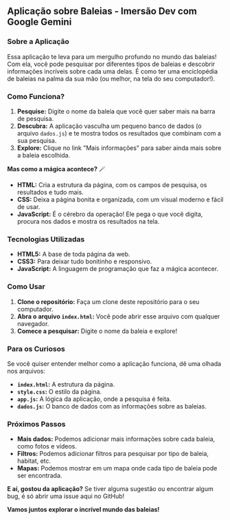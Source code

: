 ## **Aplicação sobre Baleias - Imersão Dev com Google Gemini**

###  **Sobre a Aplicação**

Essa aplicação te leva para um mergulho profundo no mundo das baleias!  Com ela, você pode pesquisar por diferentes tipos de baleias e descobrir informações incríveis sobre cada uma delas. É como ter uma enciclopédia de baleias na palma da sua mão (ou melhor, na tela do seu computador!).

### **Como Funciona?**

1. **Pesquise:** Digite o nome da baleia que você quer saber mais na barra de pesquisa.
2. **Descubra:** A aplicação vasculha um pequeno banco de dados (o arquivo `dados.js`) e te mostra todos os resultados que combinam com a sua pesquisa. 
3. **Explore:** Clique no link "Mais informações" para saber ainda mais sobre a baleia escolhida.

**Mas como a mágica acontece?** 🪄

* **HTML:** Cria a estrutura da página, com os campos de pesquisa, os resultados e tudo mais.
* **CSS:** Deixa a página bonita e organizada, com um visual moderno e fácil de usar.
* **JavaScript:** É o cérebro da operação! Ele pega o que você digita, procura nos dados e mostra os resultados na tela.

### **Tecnologias Utilizadas**

* **HTML5:** A base de toda página da web.
* **CSS3:** Para deixar tudo bonitinho e responsivo.
* **JavaScript:** A linguagem de programação que faz a mágica acontecer.

### **Como Usar**

1. **Clone o repositório:** Faça um clone deste repositório para o seu computador.
2. **Abra o arquivo `index.html`:** Você pode abrir esse arquivo com qualquer navegador.
3. **Comece a pesquisar:** Digite o nome da baleia e explore!

### **Para os Curiosos**

Se você quiser entender melhor como a aplicação funciona, dê uma olhada nos arquivos:

* **`index.html`:** A estrutura da página.
* **`style.css`:** O estilo da página.
* **`app.js`:** A lógica da aplicação, onde a pesquisa é feita.
* **`dados.js`:** O banco de dados com as informações sobre as baleias.

### **Próximos Passos**

* **Mais dados:** Podemos adicionar mais informações sobre cada baleia, como fotos e vídeos.
* **Filtros:** Podemos adicionar filtros para pesquisar por tipo de baleia, habitat, etc.
* **Mapas:** Podemos mostrar em um mapa onde cada tipo de baleia pode ser encontrada.

**E aí, gostou da aplicação?**  Se tiver alguma sugestão ou encontrar algum bug, é só abrir uma issue aqui no GitHub! 

**Vamos juntos explorar o incrível mundo das baleias!**
